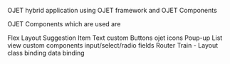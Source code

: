 OJET hybrid application using OJET framework and OJET Components

OJET Components which are used are

Flex Layout Suggestion Item Text custom Buttons ojet icons Poup-up List view custom components input/select/radio fields Router Train - Layout class binding data binding

